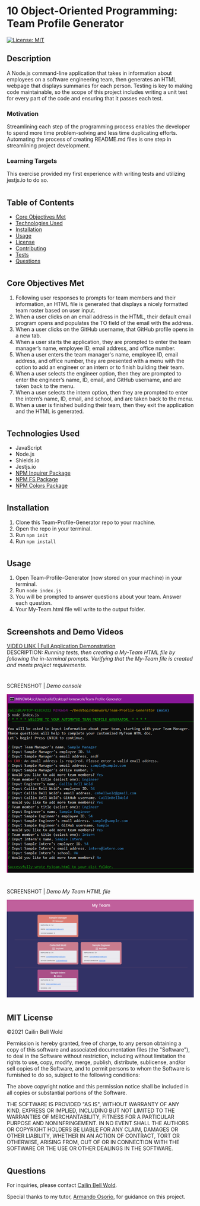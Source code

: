 # 10 Object-Oriented Programming: Team Profile Generator

[![License: MIT](https://img.shields.io/github/license/CailinBellWold/Team-Profile-Generator?style=plastic)](https://opensource.org/licenses/MIT)

## Description 
A Node.js command-line application that takes in information about employees on a software engineering team, then generates an HTML webpage that displays summaries for each person. Testing is key to making code maintainable, so the scope of this project includes writing a unit test for every part of the code and ensuring that it passes each test.

### Motivation
Streamlining each step of the programming process enables the developer to spend more time problem-solving and less time duplicating efforts. Automating the process of creating README.md files is one step in streamlining project development.

### Learning Targets
This exercise provided my first experience with writing tests and utilizing jestjs.io to do so.
#
## Table of Contents
- [Core Objectives Met](#Core)
- [Technologies Used](#Technologies)
- [Installation](#Installation)
- [Usage](#Usage)
- [License](#MIT)
- [Contributing](#Contributing)
- [Tests](#Tests)
- [Questions](#Questions)
#
## Core Objectives Met

1. Following user responses to prompts for team members and their information, an HTML file is generated that displays a nicely formatted team roster based on user input. 
2. When a user clicks on an email address in the HTML, their default email program opens and populates the TO field of the email with the address.
3. When a user clicks on the GitHub username, that GitHub profile opens in a new tab.
4. When a user starts the application, they are prompted to enter the team manager’s name, employee ID, email address, and office number.
5. When a user enters the team manager's name, employee ID, email address, and office number, they are presented with a menu with the option to add an engineer or an intern or to finish building their team.
6. When a user selects the engineer option, then they are prompted to enter the engineer’s name, ID, email, and GitHub username, and are taken back to the menu. 
7. When a user selects the intern option, then they are prompted to enter the intern’s name, ID, email, and school, and are taken back to the menu.
8. When a user is finished building their team, then they exit the application and the HTML is generated.
#
## Technologies Used
- JavaScript
- Node.js
- Shields.io
- Jestjs.io
- [NPM Inquirer Package](https://www.npmjs.com/package/inquirer)
- [NPM FS Package](https://www.npmjs.com/package/fs)
- [NPM Colors Package](https://www.npmjs.com/package/colors)
#
## Installation

1. Clone this Team-Profile-Generator repo to your machine.
2. Open the repo in your terminal.
3. Run ```npm init```
4. Run ```npm install```
#
## Usage

1. Open Team-Profile-Generator (now stored on your machine) in your terminal.
2. Run ``` node index.js ```
2. You will be prompted to answer questions about your team. Answer each question.
3. Your My-Team.html file will write to the output folder. 
#
## Screenshots and Demo Videos 

[VIDEO LINK | Full Application Demonstration](https://youtu.be/kuflGg4qf1A)  <br /> 
DESCRIPTION: *Running tests, then creating a My-Team HTML file by following the in-terminal prompts. Verifying that the My-Team file is created and meets project requirements.*
#

SCREENSHOT | *Demo console*

![My-Team Console screenshot.](./images/My_Team_Console_Screenshot.png)
#
SCREENSHOT | *Demo My Team HTML file* 

![My-Team.html output screenshot.](./images/My_Team_HTML_Screenshot.png)
#


## MIT License
&copy;2021 Cailin Bell Wold

Permission is hereby granted, free of charge, to any person obtaining a copy
of this software and associated documentation files (the "Software"), to deal
in the Software without restriction, including without limitation the rights
to use, copy, modify, merge, publish, distribute, sublicense, and/or sell
copies of the Software, and to permit persons to whom the Software is
furnished to do so, subject to the following conditions:

The above copyright notice and this permission notice shall be included in all
copies or substantial portions of the Software.

THE SOFTWARE IS PROVIDED "AS IS", WITHOUT WARRANTY OF ANY KIND, EXPRESS OR
IMPLIED, INCLUDING BUT NOT LIMITED TO THE WARRANTIES OF MERCHANTABILITY,
FITNESS FOR A PARTICULAR PURPOSE AND NONINFRINGEMENT. IN NO EVENT SHALL THE
AUTHORS OR COPYRIGHT HOLDERS BE LIABLE FOR ANY CLAIM, DAMAGES OR OTHER
LIABILITY, WHETHER IN AN ACTION OF CONTRACT, TORT OR OTHERWISE, ARISING FROM,
OUT OF OR IN CONNECTION WITH THE SOFTWARE OR THE USE OR OTHER DEALINGS IN THE
SOFTWARE.
#
## Questions
For inquiries, please contact [Cailin Bell Wold](https://github.com/CailinBellWold).

Special thanks to my tutor, [Armando Osorio](https://github.com/mandoosorio), for guidance on this project.